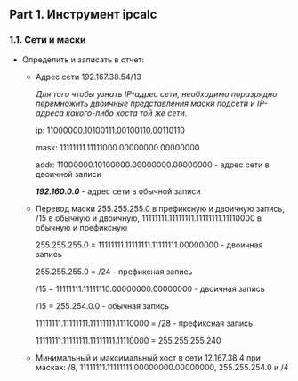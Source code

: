 ## Part 1. Инструмент ipcalc

### 1.1. Сети и маски

* Определить и записать в отчет:
  - Адрес сети 192.167.38.54/13

      _Для того чтобы узнать IP-адрес сети, необходимо поразрядно перемножить двоичные представления маски подсети и IP-адреса какого-либо хоста той же сети._
      
      ip:   11000000.10100111.00100110.00110110

      mask: 11111111.11111000.00000000.00000000

      addr: 11000000.10100000.00000000.00000000 - адрес сети в двоичной записи

       ***192.160.0.0*** - адрес сети в обычной записи

   - Перевод маски 255.255.255.0 в префиксную и двоичную запись, /15 в обычную и двоичную, 11111111.11111111.11111111.11110000 в обычную и префиксную

      255.255.255.0 = 11111111.11111111.11111111.00000000 - двоичная запись
      
      255.255.255.0 = /24 - префиксная запись

      /15 = 11111111.11111110.00000000.00000000 - двоичная запись

      /15 = 255.254.0.0 - обычная запись

      11111111.11111111.11111111.11110000 = /28 - префиксная запись

      11111111.11111111.11111111.11110000 = 255.255.255.240

   - Минимальный и максимальный хост в сети 12.167.38.4 при масках: /8, 11111111.11111111.00000000.00000000, 255.255.254.0 и /4